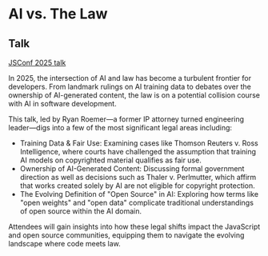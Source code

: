 # AI vs. The Law

## Talk

[JSConf 2025 talk](https://jsconf2025.sched.com/event/26UbF/ai-vs-the-law-ryan-roemer-nearform)

In 2025, the intersection of AI and law has become a turbulent frontier for developers. From landmark rulings on AI training data to debates over the ownership of AI-generated content, the law is on a potential collision course with AI in software development.

This talk, led by Ryan Roemer—a former IP attorney turned engineering leader—digs into a few of the most significant legal areas including:

- Training Data & Fair Use: Examining cases like Thomson Reuters v. Ross Intelligence, where courts have challenged the assumption that training AI models on copyrighted material qualifies as fair use.
- Ownership of AI-Generated Content: Discussing formal government direction as well as decisions such as Thaler v. Perlmutter, which affirm that works created solely by AI are not eligible for copyright protection.
- The Evolving Definition of "Open Source" in AI: Exploring how terms like "open weights" and "open data" complicate traditional understandings of open source within the AI domain.

Attendees will gain insights into how these legal shifts impact the JavaScript and open source communities, equipping them to navigate the evolving landscape where code meets law.
